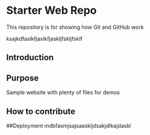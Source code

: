 # Starter Web Repo

This repository is for showing how Git and GitHub work

ksajkdfaslkfjaslkfjaskljfskljfsklf 

## Introduction 

## Purpose

Sample website with plenty of files for demos

## How to contribute

##Deployment
mdbfasmjsajsaaskljdsakjdlkajdaskl 